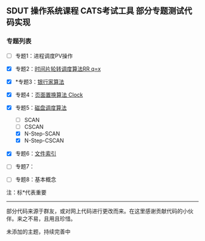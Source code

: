 ## SDUT  操作系统课程 CATS考试工具  部分专题测试代码实现



### 专题列表

- [ ] 专题1：进程调度PV操作
- [x] 专题2：[时间片轮转调度算法RR q=x](subject-2-RR)
- [x] *专题3：[银行家算法](subject-3-Banker)
- [x] 专题4：[页面置换算法 Clock](subject-4-Clock)
- [x] 专题5：[磁盘调度算法](subject-5-disk)
  - [ ] SCAN
  - [ ] CSCAN
  - [x] N-Step-SCAN
  - [x] N-Step-CSCAN
- [x] 专题6：[文件索引](subject-6-FileIndex)
- [ ] 专题7：
- [ ] 专题8：基本概念



注：标*代表重要

<hr>

部分代码来源于群友，或对网上代码进行更改而来。在这里感谢贡献代码的小伙伴。来之不易，且用且珍惜。

未添加的主题，持续完善中





